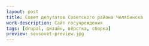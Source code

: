 ```yaml
---
layout: post
title: Совет депутатов Советского района Челябинска
work-description: Сайт госучреждения
tags: [drupal, дизайн, вёрстка, сборка]
preview: sovsovet-preview.jpg
---
```


